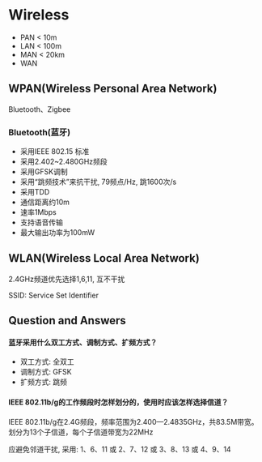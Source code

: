 # Wireless

* PAN &lt; 10m
* LAN &lt; 100m
* MAN &lt; 20km
* WAN 

## WPAN\(Wireless Personal Area Network\)

Bluetooth、Zigbee

### Bluetooth\(蓝牙\)

* 采用IEEE 802.15 标准
* 采用2.402~2.480GHz频段
* 采用GFSK调制
* 采用“跳频技术”来抗干扰, 79频点/Hz, 跳1600次/s
* 采用TDD
* 通信距离约10m
* 速率1Mbps
* 支持语音传输
* 最大输出功率为100mW

## WLAN\(Wireless Local Area Network\)

2.4GHz频道优先选择1,6,11, 互不干扰

SSID: Service Set Identifier

## Question and Answers

#### 蓝牙采用什么双工方式、调制方式、扩频方式？

* 双工方式: 全双工
* 调制方式: GFSK
* 扩频方式: 跳频

#### IEEE 802.11b/g的工作频段时怎样划分的，使用时应该怎样选择信道？

IEEE 802.11b/g在2.4G频段，频率范围为2.400—2.4835GHz，共83.5M带宽。划分为13个子信道，每个子信道带宽为22MHz

应避免邻道干扰, 采用: 1、6、11 或 2、7、12 或 3、8、13 或 4、9、14

